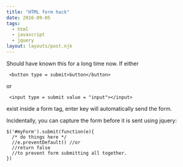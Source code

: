 ```yaml
---
title: "HTML form hack"
date: 2016-09-05
tags:
  - html
  - javascript
  - jquery
layout: layouts/post.njk
---
```

Should have known this for a long time now. If either

     <button type = submit>button</button>
    

or

     <input type = submit value = "input"></input>
    

exist inside a form tag, enter key will automatically send the form.

Incidentally, you can capture the form before it is sent using jquery:

    $('#myForm').submit(function(e){ 
      /* do things here */ 
      //e.preventDefault() //or 
      //return false 
      //to prevent form submitting all together. 
    })
